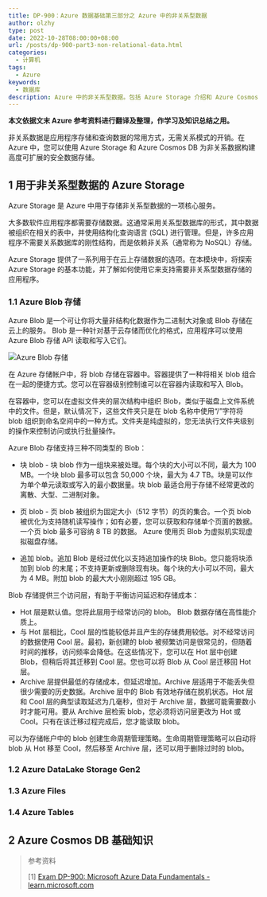 ```yaml
---
title: DP-900：Azure 数据基础第三部分之 Azure 中的非关系型数据
author: olzhy
type: post
date: 2022-10-28T08:00:00+08:00
url: /posts/dp-900-part3-non-relational-data.html
categories:
  - 计算机
tags:
  - Azure
keywords:
  - 数据库
description: Azure 中的非关系型数据。包括 Azure Storage 介绍和 Azure Cosmos DB 基础。
---
```


**本文依据文末 Azure 参考资料进行翻译及整理，作学习及知识总结之用。**

非关系数据是应用程序存储和查询数据的常用方式，无需关系模式的开销。在 Azure 中，您可以使用 Azure Storage 和 Azure Cosmos DB 为非关系数据构建高度可扩展的安全数据存储。

## 1 用于非关系型数据的 Azure Storage

Azure Storage 是 Azure 中用于存储非关系型数据的一项核心服务。

大多数软件应用程序都需要存储数据。这通常采用关系型数据库的形式，其中数据被组织在相关的表中，并使用结构化查询语言 (SQL) 进行管理。但是，许多应用程序不需要关系数据库的刚性结构，而是依赖非关系（通常称为 NoSQL）存储。

Azure Storage 提供了一系列用于在云上存储数据的选项。在本模块中，将探索 Azure Storage 的基本功能，并了解如何使用它来支持需要非关系型数据存储的应用程序。

### 1.1 Azure Blob 存储

Azure Blob 是一个可让你将大量非结构化数据作为二进制大对象或 Blob 存储在云上的服务。 Blob 是一种针对基于云存储而优化的格式，应用程序可以使用 Azure Blob 存储 API 读取和写入它们。

![Azure Blob 存储](https://olzhy.github.io/static/images/uploads/2022/10/azure-blob-storage.png#center)

在 Azure 存储帐户中，将 blob 存储在容器中。容器提供了一种将相关 blob 组合在一起的便捷方式。您可以在容器级别控制谁可以在容器内读取和写入 Blob。

在容器中，您可以在虚拟文件夹的层次结构中组织 Blob，类似于磁盘上文件系统中的文件。但是，默认情况下，这些文件夹只是在 blob 名称中使用“/”字符将 blob 组织到命名空间中的一种方式。文件夹是纯虚拟的，您无法执行文件夹级别的操作来控制访问或执行批量操作。

Azure Blob 存储支持三种不同类型的 Blob：

- 块 blob - 块 blob 作为一组块来被处理。每个块的大小可以不同，最大为 100 MB。一个块 blob 最多可以包含 50,000 个块，最大为 4.7 TB。块是可以作为单个单元读取或写入的最小数据量。块 blob 最适合用于存储不经常更改的离散、大型、二进制对象。

- 页 blob - 页 blob 被组织为固定大小（512 字节）的页的集合。一个页 blob 被优化为支持随机读写操作；如有必要，您可以获取和存储单个页面的数据。一个页 blob 最多可容纳 8 TB 的数据。 Azure 使用页 Blob 为虚拟机实现虚拟磁盘存储。

- 追加 blob。追加 Blob 是经过优化以支持追加操作的块 Blob。您只能将块添加到 blob 的末尾；不支持更新或删除现有块。每个块的大小可以不同，最大为 4 MB。附加 blob 的最大大小刚刚超过 195 GB。

Blob 存储提供三个访问层，有助于平衡访问延迟和存储成本：

- Hot 层是默认值。您将此层用于经常访问的 blob。 Blob 数据存储在高性能介质上。
- 与 Hot 层相比，Cool 层的性能较低并且产生的存储费用较低。对不经常访问的数据使用 Cool 层。最初，新创建的 blob 被频繁访问是很常见的，但随着时间的推移，访问频率会降低。在这些情况下，您可以在 Hot 层中创建 Blob，但稍后将其迁移到 Cool 层。您也可以将 Blob 从 Cool 层迁移回 Hot 层。
- Archive 层提供最低的存储成本，但延迟增加。Archive 层适用于不能丢失但很少需要的历史数据。Archive 层中的 Blob 有效地存储在脱机状态。Hot 层和 Cool 层的典型读取延迟为几毫秒，但对于 Archive 层，数据可能需要数小时才能可用。要从 Archive 层检索 blob，您必须将访问层更改为 Hot 或 Cool。只有在该迁移过程完成后，您才能读取 blob。

可以为存储帐户中的 blob 创建生命周期管理策略。生命周期管理策略可以自动将 blob 从 Hot 移至 Cool，然后移至 Archive 层，还可以用于删除过时的 blob。

### 1.2 Azure DataLake Storage Gen2

### 1.3 Azure Files

### 1.4 Azure Tables

## 2 Azure Cosmos DB 基础知识

> 参考资料
>
> [1] [Exam DP-900: Microsoft Azure Data Fundamentals - learn.microsoft.com](https://learn.microsoft.com/en-us/certifications/exams/dp-900)
